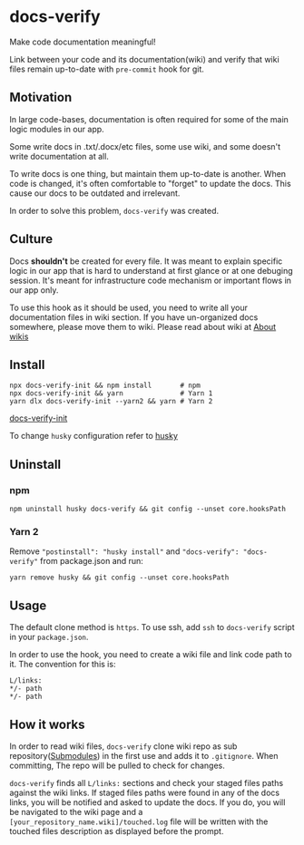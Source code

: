 # docs-verify
Make code documentation meaningful!
 
Link between your code and its documentation(wiki) and verify that wiki files remain up-to-date with `pre-commit` hook for git.

## Motivation
In large code-bases, documentation is often required for some of the main logic modules in our app.  

Some write docs in .txt/.docx/etc files, some use wiki, and some doesn't write documentation at all.

To write docs is one thing, but maintain them up-to-date is another. When code is changed, it's often comfortable to "forget" to update the docs. This cause our docs to be outdated and irrelevant.

In order to solve this problem, `docs-verify` was created.

## Culture
Docs **shouldn't** be created for every file. It was meant to explain specific logic in our app that is hard to understand at first glance or at one debuging session. It's meant for infrastructure code mechanism or important flows in our app only.
 
To use this hook as it should be used, you need to write all your documentation files in wiki section.
If you have un-organized docs somewhere, please move them to wiki.
Please read about wiki at [About wikis](https://docs.github.com/en/communities/documenting-your-project-with-wikis/about-wikis)

## Install
```
npx docs-verify-init && npm install       # npm
npx docs-verify-init && yarn              # Yarn 1
yarn dlx docs-verify-init --yarn2 && yarn # Yarn 2
```
[docs-verify-init](https://www.npmjs.com/package/docs-verify-init)

To change `husky` configuration refer to [husky](https://typicode.github.io/husky/#/?id=custom-directory) 

## Uninstall
### npm
`npm uninstall husky docs-verify && git config --unset core.hooksPath`
### Yarn 2
Remove `"postinstall": "husky install"` and `"docs-verify": "docs-verify"` from package.json and run:

`yarn remove husky && git config --unset core.hooksPath`

## Usage
The default clone method is `https`. To use ssh, add `ssh` to `docs-verify` script in your `package.json`.

In order to use the hook, you need to create a wiki file and link code path to it. The convention for this is:
```
L/links:
*/- path
*/- path
```

## How it works
In order to read wiki files, `docs-verify` clone wiki repo as sub repository([Submodules](http://git-scm.com/book/en/v2/Git-Tools-Submodules)) in the first use and adds it to `.gitignore`. When committing, The repo will be pulled to check for changes.

`docs-verify` finds all `L/links:` sections and check your staged files paths against the wiki links. If staged files paths were found in any of the docs links, you will be notified and asked to update the docs. If you do, you will be navigated to the wiki page and a `[your_repository_name.wiki]/touched.log` file will be written with the touched files description as displayed before the prompt.
